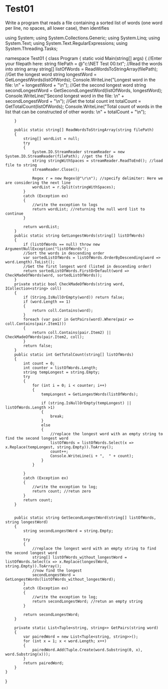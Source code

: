 # Test01
Write a program that reads a file containing a sorted list of words (one word per line, no spaces, all lower case), then identifies


using System;
using System.Collections.Generic;
using System.Linq;
using System.Text;
using System.Text.RegularExpressions;
using System.Threading.Tasks;

namespace Test01
{
    class Program
    {
        static void Main(string[] args)
        {
            //Enter your filepath here:
            string filePath = @"c:\\NET Test 00.txt";
            //Read the words into string array
            string[] listOfWords = ReadWordsToStringArray(filePath);
            //Get the longest word
            string longestWord = GetLongestWords(listOfWords);
            Console.WriteLine("Longest word in the file: \n" + longestWord + "\n");
            //Get the second longest word
            string secondLongestWord = GetSecondLongestWord(listOfWords, longestWord);
            Console.WriteLine("Second longest word in the file: \n" + secondLongestWord + "\n");
            //Get the total count
            int totalCount = GetTotalCount(listOfWords);
            Console.WriteLine("Total count of words in the list that can be constructed of other words: \n" + totalCount + "\n");

        }
        
        public static string[] ReadWordsToStringArray(string filePath)
        {
            string[] wordList = null;
            try
            {
                System.IO.StreamReader streamReader = new System.IO.StreamReader(filePath); //get the file
                string stringWithSpaces = streamReader.ReadToEnd(); //load file to string
                streamReader.Close();

                Regex r = new Regex(@"\r\n"); //specify delimiter: Here we are considering the next line
                wordList = r.Split(stringWithSpaces);
            }
            catch (Exception ex)
            {
                //write the exception to logs
                return wordList; //returning the null word list to continue 
            }

            return wordList;
        }
        public static string GetLongestWords(string[] listOfWords)
        {
            if (listOfWords == null) throw new ArgumentNullException("listOfWords");
            //Sort the words in descending order
            var sortedListOfWords = listOfWords.OrderByDescending(word => word.Length).ToList();
            //Get the first longest word (listed in descending order)
            return sortedListOfWords.FirstOrDefault(word => CheckMadeOfWords(word, sortedListOfWords));
        }
        private static bool CheckMadeOfWords(string word, ICollection<string> coll)
        {
            if (String.IsNullOrEmpty(word)) return false;
            if (word.Length == 1)
            {
                return coll.Contains(word);
            }
            foreach (var pair in GetPairs(word).Where(pair => coll.Contains(pair.Item1)))
            {
                return coll.Contains(pair.Item2) || CheckMadeOfWords(pair.Item2, coll);
            }
            return false;
        }
        public static int GetTotalCount(string[] listOfWords)
        {
            int count = 0;
            int counter = listOfWords.Length;
            string tempLongest = string.Empty;
            try
            {
                for (int i = 0; i < counter; i++)
                {
                    tempLongest = GetLongestWords(listOfWords);

                    if (string.IsNullOrEmpty(tempLongest) || listOfWords.Length >1)
                    {
                        break;
                    }
                    else
                    {
                        //replace the longest word with an empty string to find the second longest word
                        listOfWords = listOfWords.Select(x => x.Replace(tempLongest, string.Empty)).ToArray();
                        count++;
                        Console.WriteLine(i + ",  " + count);
                    }
                }

            }
            catch (Exception ex)
            {
                //write the exception to log;
                return count; //retun zero
            }
            return count;
        }
       

        public static string GetSecondLongestWord(string[] listOfWords, string longestWord)
        {
            string secondLongestWord = string.Empty;

            try
            {
                //replace the longest word with an empty string to find the second longest word
                string[] listOfWords_without_longestWord = listOfWords.Select(x => x.Replace(longestWord, string.Empty)).ToArray();
                //now find the longest
                secondLongestWord = GetLongestWords(listOfWords_without_longestWord);
            }
            catch (Exception ex)
            {
                //write the exception to log;
                return secondLongestWord; //retun an empty string
            }

            return secondLongestWord;
        }

        private static List<Tuple<string, string>> GetPairs(string word)
        {
            var pairedWord = new List<Tuple<string, string>>();
            for (int x = 1; x < word.Length; x++)
            {
                pairedWord.Add(Tuple.Create(word.Substring(0, x), word.Substring(x)));
            }
            return pairedWord;
        }
    }
}

